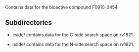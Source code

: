 Contains data for the bioactive compound F0910-0454.

## Subdirectories

- cside/ contains data for the C-side search space on rv1821.

- nside/ contains data for the N-side search space on rv1821.

